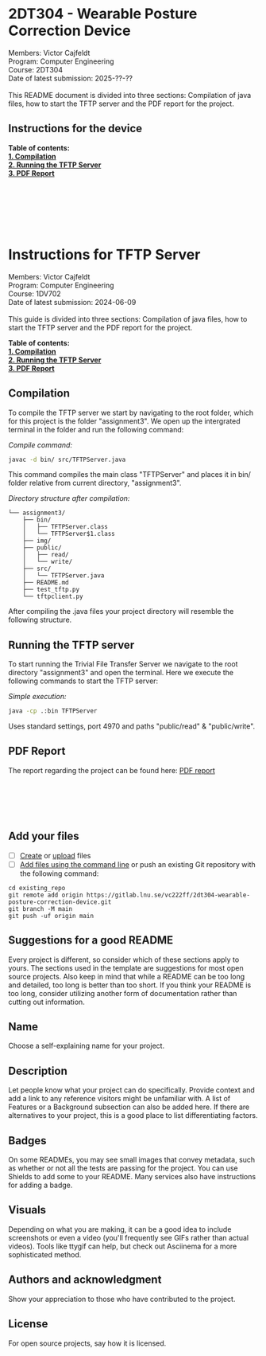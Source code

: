 # 2DT304 - Wearable Posture Correction Device
Members: Victor Cajfeldt <br>
Program: Computer Engineering<br>
Course: 2DT304<br>
Date of latest submission: 2025-??-??<br>
<br>
This README document is divided into three sections: Compilation of java files, how to start the TFTP server and the PDF report for the project.



## Instructions for the device

**Table of contents:** <br>
[**1. Compilation**](#compilation) <br> 
[**2. Running the TFTP Server**](#running-the-tftp-server)<br> 
[**3. PDF Report**](#pdf-report) <br>



<br><br><br><br><br>








# Instructions for TFTP Server 
Members: Victor Cajfeldt <br>
Program: Computer Engineering<br>
Course: 1DV702<br>
Date of latest submission: 2024-06-09<br>
<br>
This guide is divided into three sections: Compilation of java files, how to start the TFTP server and the PDF report for the project.

**Table of contents:** <br>
[**1. Compilation**](#compilation) <br> 
[**2. Running the TFTP Server**](#running-the-tftp-server)<br> 
[**3. PDF Report**](#pdf-report) <br>


## Compilation
To compile the TFTP server we start by navigating to the root folder, which for this project is the folder "assignment3". We open up the intergrated terminal in the folder and run the following command:<br>


*Compile command:*
```bash 
javac -d bin/ src/TFTPServer.java
```
This command compiles the main class "TFTPServer" and places it in bin/ folder relative from current directory, "assignment3".


*Directory structure after compilation:*
```ascii
└── assignment3/
    ├── bin/
    │   ├── TFTPServer.class
    │   └── TFTPServer$1.class
    ├── img/
    ├── public/
    │   ├── read/
    │   └── write/
    ├── src/
    │   └── TFTPServer.java
    ├── README.md
    ├── test_tftp.py
    └── tftpclient.py
```
After compiling the .java files your project directory will resemble the following structure.


## Running the TFTP server
To start running the Trivial File Transfer Server we navigate to the root directory "assignment3" and open the terminal. Here we execute the following commands to start the TFTP server:


*Simple execution:*
```bash
java -cp .:bin TFTPServer
```
Uses standard settings, port 4970 and paths "public/read" & "public/write".

## PDF Report
The report regarding the project can be found here: 
[PDF report](vc222ff_1dv701_assign3.docx.pdf)

<br><br><br><br>


## Add your files

- [ ] [Create](https://docs.gitlab.com/ee/user/project/repository/web_editor.html#create-a-file) or [upload](https://docs.gitlab.com/ee/user/project/repository/web_editor.html#upload-a-file) files
- [ ] [Add files using the command line](https://docs.gitlab.com/ee/gitlab-basics/add-file.html#add-a-file-using-the-command-line) or push an existing Git repository with the following command:

```
cd existing_repo
git remote add origin https://gitlab.lnu.se/vc222ff/2dt304-wearable-posture-correction-device.git
git branch -M main
git push -uf origin main
```






## Suggestions for a good README
Every project is different, so consider which of these sections apply to yours. The sections used in the template are suggestions for most open source projects. Also keep in mind that while a README can be too long and detailed, too long is better than too short. If you think your README is too long, consider utilizing another form of documentation rather than cutting out information.

## Name
Choose a self-explaining name for your project.

## Description
Let people know what your project can do specifically. Provide context and add a link to any reference visitors might be unfamiliar with. A list of Features or a Background subsection can also be added here. If there are alternatives to your project, this is a good place to list differentiating factors.

## Badges
On some READMEs, you may see small images that convey metadata, such as whether or not all the tests are passing for the project. You can use Shields to add some to your README. Many services also have instructions for adding a badge.

## Visuals
Depending on what you are making, it can be a good idea to include screenshots or even a video (you'll frequently see GIFs rather than actual videos). Tools like ttygif can help, but check out Asciinema for a more sophisticated method.

## Authors and acknowledgment
Show your appreciation to those who have contributed to the project.

## License
For open source projects, say how it is licensed.
